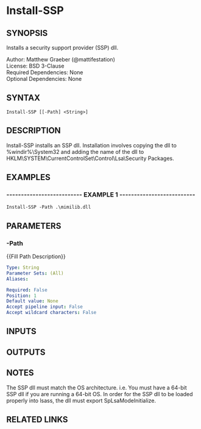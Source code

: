 # Install-SSP

## SYNOPSIS
Installs a security support provider (SSP) dll.

Author: Matthew Graeber (@mattifestation)  
License: BSD 3-Clause  
Required Dependencies: None  
Optional Dependencies: None

## SYNTAX

```
Install-SSP [[-Path] <String>]
```

## DESCRIPTION
Install-SSP installs an SSP dll.
Installation involves copying the dll to
%windir%\System32 and adding the name of the dll to
HKLM\SYSTEM\CurrentControlSet\Control\Lsa\Security Packages.

## EXAMPLES

### -------------------------- EXAMPLE 1 --------------------------
```
Install-SSP -Path .\mimilib.dll
```

## PARAMETERS

### -Path
{{Fill Path Description}}

```yaml
Type: String
Parameter Sets: (All)
Aliases: 

Required: False
Position: 1
Default value: None
Accept pipeline input: False
Accept wildcard characters: False
```

## INPUTS

## OUTPUTS

## NOTES
The SSP dll must match the OS architecture.
i.e.
You must have a 64-bit SSP dll
if you are running a 64-bit OS.
In order for the SSP dll to be loaded properly
into lsass, the dll must export SpLsaModeInitialize.

## RELATED LINKS

